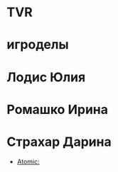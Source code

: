 # TVR
# игроделы
# Лодис Юлия
# Ромашко Ирина
# Страхар Дарина
* [Atomic:](https://github.com/IraTheBestInTheWorld/TVR/blob/main/TVR%20game.md)
